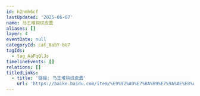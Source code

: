 ```yaml
---
id: h2nmh6cf
lastUpdated: '2025-06-07'
name: 马王堆钩纹皮蠹
aliases: []
layer: 4
eventDate: null
categoryId: cat_8abY-bU7
tagIds:
  - tag_AaFqQlJs
timelineEvents: []
relations: []
titledLinks:
  - title: '链接: 马王堆钩纹皮蠹'
    url: 'https://baike.baidu.com/item/%E9%92%A9%E7%BA%B9%E7%9A%AE%E8%A0%B9/10148440'
---
```


